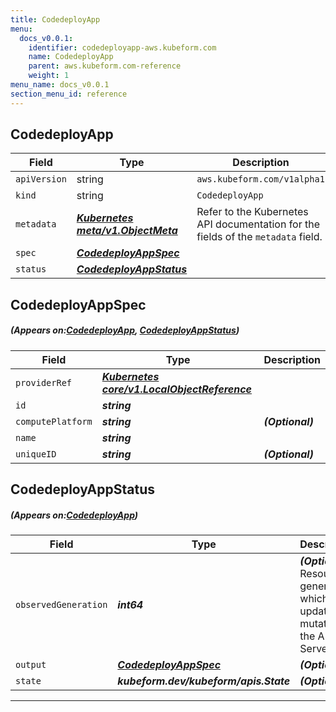 ```yaml
---
title: CodedeployApp
menu:
  docs_v0.0.1:
    identifier: codedeployapp-aws.kubeform.com
    name: CodedeployApp
    parent: aws.kubeform.com-reference
    weight: 1
menu_name: docs_v0.0.1
section_menu_id: reference
---
```


## CodedeployApp
| Field | Type | Description |
| ------ | ----- | ----------- |
| `apiVersion` | string | `aws.kubeform.com/v1alpha1` |
|    `kind` | string | `CodedeployApp` |
| `metadata` | ***[Kubernetes meta/v1.ObjectMeta](https://kubernetes.io/docs/reference/generated/kubernetes-api/v1.13/#objectmeta-v1-meta)***|Refer to the Kubernetes API documentation for the fields of the `metadata` field.|
| `spec` | ***[CodedeployAppSpec](#CodedeployAppSpec)***||
| `status` | ***[CodedeployAppStatus](#CodedeployAppStatus)***||
## CodedeployAppSpec
##### (Appears on:[CodedeployApp](#CodedeployApp), [CodedeployAppStatus](#CodedeployAppStatus))
| Field | Type | Description |
| ------ | ----- | ----------- |
| `providerRef` | ***[Kubernetes core/v1.LocalObjectReference](https://kubernetes.io/docs/reference/generated/kubernetes-api/v1.13/#localobjectreference-v1-core)***||
| `id` | ***string***||
| `computePlatform` | ***string***| ***(Optional)*** |
| `name` | ***string***||
| `uniqueID` | ***string***| ***(Optional)*** |
## CodedeployAppStatus
##### (Appears on:[CodedeployApp](#CodedeployApp))
| Field | Type | Description |
| ------ | ----- | ----------- |
| `observedGeneration` | ***int64***| ***(Optional)*** Resource generation, which is updated on mutation by the API Server.|
| `output` | ***[CodedeployAppSpec](#CodedeployAppSpec)***| ***(Optional)*** |
| `state` | ***kubeform.dev/kubeform/apis.State***| ***(Optional)*** |
---
